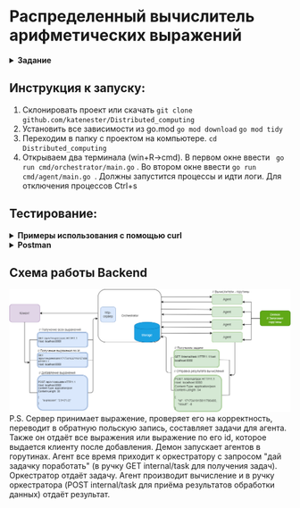 # Распределенный вычислитель арифметических выражений

<details><summary><b>Задание</b></summary>

Пользователь хочет считать арифметические выражения.
Он вводит строку `2 + 2 * 2` и хочет получить в ответ `6`.
Но наши операции сложения и умножения (также деления и вычитания) выполняются **"очень-очень" долго**.
Поэтому вариант, при котором пользователь делает http-запрос и получает в качетсве ответа результат, **невозможна**.
Более того: вычисление каждой такой операции в нашей **"альтернативной реальности"** занимает **"гигантские"** вычислительные мощности.
Соответственно, каждое действие мы должны уметь выполнять отдельно и масштабировать эту систему можем добавлением вычислительных мощностей в нашу систему в виде новых "**машин**".
Поэтому пользователь, присылая выражение, получает в ответ идентификатор выражения и может с какой-то периодичностью уточнять у сервера "не посчиталость ли выражение"?
Если выражение наконец будет вычислено - то он получит результат.
Помните, что некоторые части арфиметического выражения можно вычислять **параллельно**.

## Back-end часть

### Состоит из 2 элементов:

- Сервер, который принимает арифметическое выражение, переводит его в набор последовательных задач и обеспечивает порядок их выполнения. Далее будем называть его оркестратором.
- Вычислитель, который может получить от оркестратора задачу, выполнить его и вернуть серверу результат. Далее будем называть его агентом.

### Оркестратор
Сервер, который имеет следующие endpoint-ы:

- Добавление вычисления арифметического выражения.
- Получение значения выражения по его идентификатору.
- Получение списка всех выражений.
- Получение задачи для выполнения.
- Приём результата обработки данных.


### Агент
Демон, который получает выражение для вычисления с сервера, вычисляет его и отправляет на сервер результат выражения. При старте демон запускает несколько горутин, каждая из которых выступает в роли независимого вычислителя. Количество горутин регулируется переменной среды.
</details>

## Инструкция к запуску:
1. Склонировать проект или скачать `git clone github.com/katenester/Distributed_computing`
2. Установить все зависимости из go.mod `go mod download` `go mod tidy`
3. Переходим в папку с проектом на компьютере. `cd Distributed_computing`
4. Открываем два терминала (win+R->cmd). В первом окне ввести ` go run cmd/orchestrator/main.go` . Во втором окне ввести `go run cmd/agent/main.go `. Должны запустится процессы и идти логи. Для отключения процессов Ctrl+s

## Тестирование:
<details><summary><b>Примеры использования с помощью curl</b></summary>
Удобнее всего тестировать работу из Postman(пункт ниже), но также приведены описания примеры запросов через curl

***Добавить выражения (POST)***

```bash
curl --location 'http://localhost:8080/api/v1/calculate' \
--header 'Content-Type: application/json' \
--data '{
      "expression": "2.5+2*(-2)"
}'
```
***Получить список выражений (GET)***
```bash
curl --location 'http://localhost:8080/api/v1/expressions'
```
***Получить выражение по его id (GET)***
```bash
curl --location 'http://localhost:8080/api/v1/expressions/1717341632116157400'
```
***Получить задачи для выполнения(GET)***
```bash
curl --location 'http://localhost:8080/internal/task'
```
***Прием результата обработки данных(POST)***
```bash
curl --location 'http://localhost:8080/internal/task' \
--header 'Content-Type: application/json' \
--data '{
    "id": 1717341915811790400,
    "result": -8
}'
```
</details>

<details><summary><b>Postman</b></summary>

## Инструкция к запуску:
1. Скачать программу Postman https://www.postman.com/downloads/  
2. Скачать файл со всеми тестами, который покрывает разные сценарии: всё хорошо, ошибки. Импортировать его в Postman.

**Файл: [Postman](https://github.com/katenester/Distributed_computing/blob/main/docs/Testing%20arithmetic%20expressions.postman_collection.json)**

Запросы тестировались через Postman

***Добавить выражения (POST)***

`http://localhost:8080/api/v1/calculate` 
```json
{
      "expression": "2.5+2*(-2)"
}
```
![](https://github.com/katenester/Distributed_computing/blob/main/docs/Chema.png)

***Получить список выражений (GET)*** 

`http://localhost:8080/api/v1/expressions` 

***Получить выражение по его id***

`http://localhost:8080/api/v1/expressions/1717341632116157400` P/S/ id генерируется на сервере и возвращается в методе Добавить выражения (POST)

***Получить задачи для выполнения(GET)*** 

`http://localhost:8080/internal/task`  

***Прием результата обработки данных(POST)*** 

`http://localhost:8080/internal/task` 
```json
{
    "id": 1717341915811790400,
    "result": -8
}
```
либо если ошибка деления на 0:
```json
{
    "id": 1717337438507076300,
    "result": 0,
    "error":"Деление на ноль"
}
```

id задачи можно было получить из метода GET
</details>

## Схема работы Backend
<a name="схема-работы-backend"></a>
![Схема Backend](https://github.com/katenester/Distributed_computing/blob/main/docs/Chema.png)
P.S.
Сервер принимает выражение, проверяет его на корректность, переводит в обратную польскую запись, составляет задачи для агента. Также он отдаёт все выражения или выражение по его id, которое выдается клиенту после добавления.
Демон запускает агентов в горутинах. Агент все время приходит к оркестратору с запросом "дай задачку поработать" (в ручку GET internal/task для получения задач). Оркестратор отдаёт задачу.
Агент производит вычисление и в ручку оркестратора (POST internal/task для приёма результатов обработки данных) отдаёт результат.
